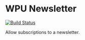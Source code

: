 WPU Newsletter
=============

[![Build Status](https://travis-ci.org/WordPressUtilities/wpunewsletter.svg?branch=master)](https://travis-ci.org/WordPressUtilities/wpunewsletter)

Allow subscriptions to a newsletter.

